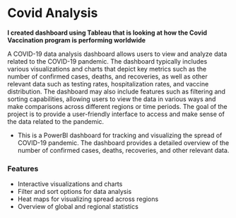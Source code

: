 # Covid Analysis

**I created dashboard using Tableau that is looking at how the Covid Vaccination program is performing worldwide**

A COVID-19 data analysis dashboard allows users to view and analyze data related to the COVID-19 pandemic. The dashboard typically includes various visualizations and charts that depict key metrics such as the number of confirmed cases, deaths, and recoveries, as well as other relevant data such as testing rates, hospitalization rates, and vaccine distribution. The dashboard may also include features such as filtering and sorting capabilities, allowing users to view the data in various ways and make comparisons across different regions or time periods. The goal of the project is to provide a user-friendly interface to access and make sense of the data related to the pandemic.

- This is a PowerBI dashboard for tracking and visualizing the spread of COVID-19 pandemic. The dashboard provides a detailed overview of the number of confirmed cases,   deaths, recoveries, and other relevant data.

### Features
- Interactive visualizations and charts
- Filter and sort options for data analysis
- Heat maps for visualizing spread across regions
- Overview of global and regional statistics
